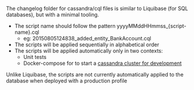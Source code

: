 The changelog folder for cassandra/cql files is similar to Liquibase (for SQL databases), but with a minimal tooling.

- The script name should follow the pattern yyyyMMddHHmmss_{script-name}.cql
  - eg: 20150805124838_added_entity_BankAccount.cql
- The scripts will be applied sequentially in alphabetical order
- The scripts will be applied automatically only in two contexts:
  - Unit tests
  - Docker-compose for to start a [cassandra cluster for development](https://jhipster.github.io/docker-compose/#cassandra-in-development)

Unlike Liquibase, the scripts are not currently automatically applied to the database when deployed with a production profile
